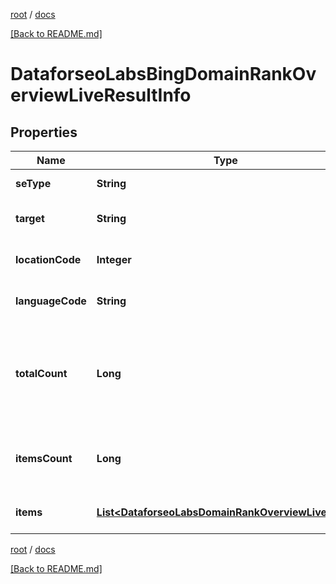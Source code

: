 [root](./../ "root") / [docs](./ "docs")

[[Back to README.md]](./../README.md "[Back to README.md]")

# DataforseoLabsBingDomainRankOverviewLiveResultInfo

## Properties

| Name | Type | Description | Notes |
|------------ | ------------- | ------------- | -------------|
|**seType** | **String** | search engine type |  [optional] |
|**target** | **String** | target domain in a POST array |  [optional] |
|**locationCode** | **Integer** | location code in a POST array |  [optional] |
|**languageCode** | **String** | language code in a POST array |  [optional] |
|**totalCount** | **Long** | total amount of results in our database relevant to your request |  [optional] |
|**itemsCount** | **Long** | the number of results returned in the items array |  [optional] |
|**items** | [**List&lt;DataforseoLabsDomainRankOverviewLiveItem&gt;**](DataforseoLabsDomainRankOverviewLiveItem.md) | contains ranking and traffic data |  [optional] |

[root](./../ "root") / [docs](./ "docs")

[[Back to README.md]](./../README.md "[Back to README.md]")